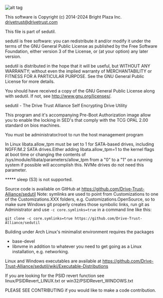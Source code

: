![alt tag](https://avatars0.githubusercontent.com/u/13870012?v=3&s=200)

This software is Copyright (c) 2014-2024 Bright Plaza Inc. <drivetrust@drivetrust.com>

This file is part of sedutil.

sedutil is free software: you can redistribute it and/or modify
it under the terms of the GNU General Public License as published by
the Free Software Foundation, either version 3 of the License, or
(at your option) any later version.

sedutil is distributed in the hope that it will be useful,
but WITHOUT ANY WARRANTY; without even the implied warranty of
MERCHANTABILITY or FITNESS FOR A PARTICULAR PURPOSE.  See the
GNU General Public License for more details.

You should have received a copy of the GNU General Public License
along with sedutil.  If not, see <http://www.gnu.org/licenses/>.


sedutil - The Drive Trust Alliance Self Encrypting Drive Utility

This program and it's accompanying Pre-Boot Authorization image allow
you to enable the locking in SED's that comply with the TCG OPAL 2.00
standard on bios machines.

You must be administrator/root to run the host management program

In Linux libata.allow_tpm must be set to 1 for SATA-based drives,
including NGFF/M.2 SATA drives.Either adding libata.allow_tpm=1
to the kernel flags at boot time or changing the contents of
/sys/module/libata/parameters/allow_tpm from a "0" to a "1" on
a running system if possible will accomplish this. NVMe drives
do not need this parameter.

***** sleep (S3) is not supported.

Source code is available on GitHub at https://github.com/Drive-Trust-Alliance/sedutil
Note: symlinks are used to point from Customizations to one of the Customizations.XXX folders,
e.g. Customizations.OpenSource, so to make sure Windows git properly creates those
symbolic links, run git as Administrator and use `-c core.symlinks=true` in a command 
line like this:
```
git clone -c core.symlinks=true https://github.com/Drive-Trust-Alliance/sedutil
```

Building under Arch Linux's minimalist environment requires the packages
 - base-devel
 - libnvme
in addition to whatever you need to get going as a Linux installation, e.g. networking.


Linux and Windows executables are available at https://github.com/Drive-Trust-Alliance/sedutil/wiki/Executable-Distributions

If you are looking for the PSID revert function see linux/PSIDRevert_LINUX.txt or win32/PSIDRevert_WINDOWS.txt

PLEASE SEE CONTRIBUTING if you would like to make a code contribution.
